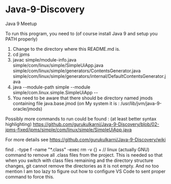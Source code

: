 # Java-9-Discovery
Java 9 Meetup

To run this program, you need to (of course install Java 9 and setup you PATH properly)
1. Change to the directory where this README.md is.
2. cd jpms
3. javac simple/module-info.java simple/com/linux/simple/SimpleUiApp.java simple/com/linux/simple/generators/ContentsGenerator.java simple/com/linux/simple/generators/internal/DefaultContentsGenerator.java
4. java --module-path simple --module simple/com.linux.simple.SimpleUiApp
--
5. You need to be aware that there should be directory named jmods containing file java.base.jmod (on My system it is : /usr/lib/jvm/java-9-oracle/jmods)

Possibly more commands to run could be found : (at least better syntax highlighting)
https://github.com/gurukulkarni/Java-9-Discovery/blob/02-jpms-fixed/jpms/simple/com/linux/simple/SimpleUiApp.java

For more details see https://github.com/gurukulkarni/Java-9-Discovery/wiki

find . -type f -name "*.class" -exec rm -v {} +   // linux (actually GNU) command to remove all .class files from the project.
This is needed so that when you switch with class files remaining and the directory structure changes, git cannot remove the directories as it is not empty.
And no too mention I am too lazy to figure out how to configure VS Code to sent proper command to force this.
